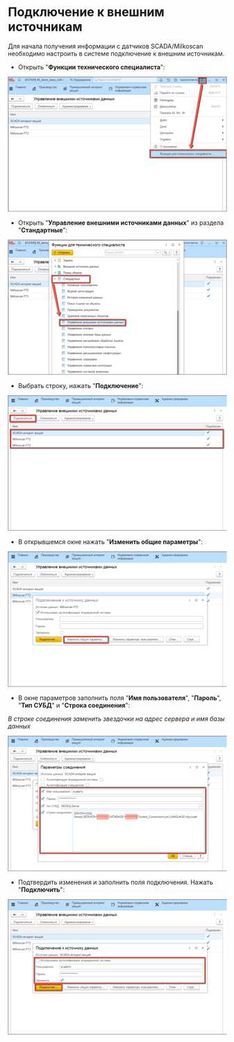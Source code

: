 # Подключение к внешним источникам

Для начала получения информации с датчиков SCADA/Milkoscan необходимо настроить в системе подключение к внешним источникам.

- Открыть "**Функции технического специалиста**":

![image-1](ExternalSources.assets/image-1.png)

- Открыть "**Управление внешними источниками данных**" из раздела "**Стандартные**":
  
![image-2](ExternalSources.assets/image-2.png)

- Выбрать строку, нажать "**Подключение**":

![image-3](ExternalSources.assets/image-3.png)

- В открывшемся окне нажать "**Изменить общие параметры**":

![image-4](ExternalSources.assets/image-4.png)

- В окне параметров заполнить поля "**Имя пользователя**", "**Пароль**", "**Тип СУБД**" и "**Строка соединения**":

*В строке соединения заменить звездочки на адрес сервера и имя базы данных*

![image-5](ExternalSources.assets/image-5.png)

- Подтвердить изменения и заполнить поля подключения. Нажать "**Подключить**":

![image-6](ExternalSources.assets/image-6.png)